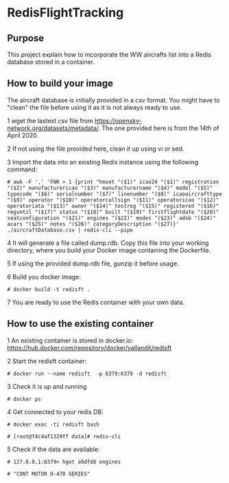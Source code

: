 # RedisFlightTracking

## Purpose
This project explain how to incorporate the WW aircrafts list into a Redis database stored in a container.

## How to build your image
The aircraft database is initially provided in a csv format. You might have to "clean" the file before using it as it is not always ready to use.

1 wget the lastest csv file from https://opensky-network.org/datasets/metadata/. The one provided here is from the 14th of April 2020.

2 If not using the file provided here, clean it up using vi or sed.

3 Import the data into an existing Redis instance using the following command: 

`# awk -F ',' 'FNR > 1 {print "hmset "($1)" icao24 "($1)" registration "($2)" manufacturericao "($3)" manufacturername "($4)" model "($5)" typecode "($6)" serialnumber "($7)" linenumber "($8)" icaoaircrafttype "($9)" operator "($10)" operatorcallsign "($11)" operatoricao "($12)" operatoriata "($13)" owner "($14)" testreg "($15)" registered "($16)" reguntil "($17)" status "($18)" built "($19)" firstflightdate "($20)" seatconfiguration "($21)" engines "($22)" modes "($23)" adsb "($24)" acars "($25)" notes "($26)" categoryDescription "($27)}' ./aircraftDatabase.csv | redis-cli --pipe`

4 It will generate a file called dump.rdb. Copy this file into your working directory, where you build your Docker image containing the Dockerfile.

5 If using the provided dump.rdb file, gunzip it before usage.

6 Build you docker image:

`# docker build -t redisft .`

7 You are ready to use the Redis container with your own data.

## How to use the existing container
1 An existing container is stored in docker.io: https://hub.docker.com/repository/docker/yallandit/redisft

2 Start the redisft container:

`# docker run --name redisft  -p 6379:6379 -d redisft`

3 Check it is up and running

`# docker ps`

4 Get connected to your redis DB:

`# docker exec -ti redisft bash`

`# [root@f4c4af1329ff data]# redis-cli`

5 Check if the data are available:

`# 127.0.0.1:6379> hget a9dfd8 engines`

`# "CONT MOTOR O-470 SERIES"`


